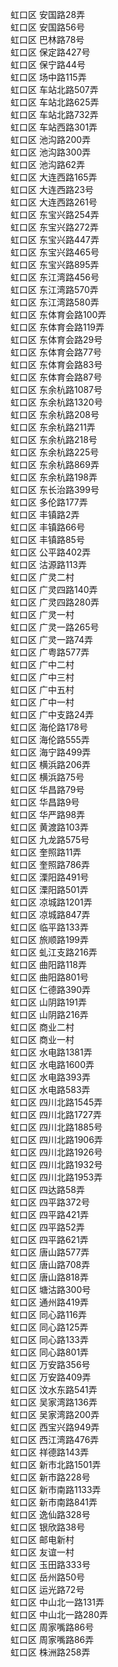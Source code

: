 虹口区 安国路28弄  
虹口区 安国路56号  
虹口区 巴林路78号  
虹口区 保定路427号  
虹口区 保宁路44号  
虹口区 场中路115弄  
虹口区 车站北路507弄  
虹口区 车站北路625弄  
虹口区 车站北路732弄  
虹口区 车站西路301弄  
虹口区 池沟路200弄  
虹口区 池沟路300弄  
虹口区 池沟路62弄  
虹口区 大连西路165弄  
虹口区 大连西路23号  
虹口区 大连西路261号  
虹口区 东宝兴路254弄  
虹口区 东宝兴路272弄  
虹口区 东宝兴路447弄  
虹口区 东宝兴路465号  
虹口区 东宝兴路895弄  
虹口区 东江湾路456号  
虹口区 东江湾路570弄  
虹口区 东江湾路580弄  
虹口区 东体育会路100弄  
虹口区 东体育会路119弄  
虹口区 东体育会路29号  
虹口区 东体育会路77号  
虹口区 东体育会路83号  
虹口区 东体育会路87号  
虹口区 东余杭路1087号  
虹口区 东余杭路1320号  
虹口区 东余杭路208号  
虹口区 东余杭路211弄  
虹口区 东余杭路218号  
虹口区 东余杭路225号  
虹口区 东余杭路869弄  
虹口区 东余杭路198弄  
虹口区 东长治路399号  
虹口区 多伦路177弄  
虹口区 丰镇路2弄  
虹口区 丰镇路66号  
虹口区 丰镇路85号  
虹口区 公平路402弄  
虹口区 沽源路113弄  
虹口区 广灵二村  
虹口区 广灵四路140弄  
虹口区 广灵四路280弄  
虹口区 广灵一村  
虹口区 广灵一路265号  
虹口区 广灵一路74弄  
虹口区 广粤路577弄  
虹口区 广中二村  
虹口区 广中三村  
虹口区 广中五村  
虹口区 广中一村  
虹口区 广中支路24弄  
虹口区 海伦路178号  
虹口区 海伦路555弄  
虹口区 海宁路499弄  
虹口区 横浜路206弄  
虹口区 横浜路75号  
虹口区 华昌路79号  
虹口区 华昌路9号  
虹口区 华严路98弄  
虹口区 黄渡路103弄  
虹口区 九龙路575号  
虹口区 奎照路11弄  
虹口区 奎照路786弄  
虹口区 溧阳路491号  
虹口区 溧阳路501弄  
虹口区 凉城路1201弄  
虹口区 凉城路847弄  
虹口区 临平路133弄  
虹口区 旅顺路199弄  
虹口区 虬江支路216弄  
虹口区 曲阳路118弄  
虹口区 曲阳路801号  
虹口区 仁德路390弄  
虹口区 山阴路191弄  
虹口区 山阴路216弄  
虹口区 商业二村  
虹口区 商业一村  
虹口区 水电路1381弄  
虹口区 水电路1600弄  
虹口区 水电路393弄  
虹口区 水电路583弄  
虹口区 四川北路1545弄  
虹口区 四川北路1727弄  
虹口区 四川北路1885号  
虹口区 四川北路1906弄  
虹口区 四川北路1926号  
虹口区 四川北路1932号  
虹口区 四川北路1953弄  
虹口区 四达路58弄  
虹口区 四平路372号  
虹口区 四平路421弄  
虹口区 四平路52弄  
虹口区 四平路621弄  
虹口区 唐山路577弄  
虹口区 唐山路708弄  
虹口区 唐山路818弄  
虹口区 塘沽路300号  
虹口区 通州路419弄  
虹口区 同心路116弄  
虹口区 同心路125弄  
虹口区 同心路133弄  
虹口区 同心路801弄  
虹口区 万安路356号  
虹口区 万安路409弄  
虹口区 汶水东路541弄  
虹口区 吴家湾路136弄  
虹口区 吴家湾路200弄  
虹口区 西宝兴路949弄  
虹口区 西江湾路476弄  
虹口区 祥德路143弄  
虹口区 新市北路1501弄  
虹口区 新市路228号  
虹口区 新市南路1133弄  
虹口区 新市南路841弄  
虹口区 逸仙路328号  
虹口区 银欣路38号  
虹口区 邮电新村  
虹口区 友谊一村  
虹口区 玉田路333号  
虹口区 岳州路50号  
虹口区 运光路72号  
虹口区 中山北一路131弄  
虹口区 中山北一路280弄  
虹口区 周家嘴路86号  
虹口区 周家嘴路86弄  
虹口区 株洲路258弄  
